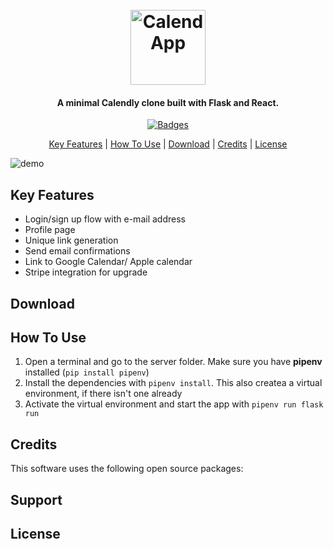 <h1 align="center">
  <br>
  <a href="#"><img src="https://www.dropbox.com/s/f7qmdoka1ltso8g/logo.png?raw=1" alt="CalendApp" width="120"></a>
  <br>
</h1>

<h4 align="center">A minimal Calendly clone built with Flask and React.</h4>
 
<p align="center">
  <a href="#">
    <img src="#" alt="Badges">
  </a>

</p>

<p align="center">
  <a href="#key-features">Key Features</a> |
  <a href="#how-to-use">How To Use</a> |
  <a href="#download">Download</a> |
  <a href="#credits">Credits</a> |
  <a href="#license">License</a>
</p>

![demo](.gif)

## Key Features
<!-- List of features here -->
- Login/sign up flow with e-mail address
- Profile page
- Unique link generation
- Send email confirmations
- Link to Google Calendar/ Apple calendar
- Stripe integration for upgrade

## Download

<!-- Download instructions -->


## How To Use

<!-- Installation and Getting Started guide here -->
1. Open a terminal and go to the server folder. Make sure you have **pipenv** installed (`pip install pipenv`)
2. Install the dependencies with `pipenv install`. This also createa a virtual environment, if there isn't one already
3. Activate the virtual environment and start the app with `pipenv run flask run`


## Credits

This software uses the following open source packages:

<!-- Credits list here -->


## Support

<!-- Support options -->


## License




